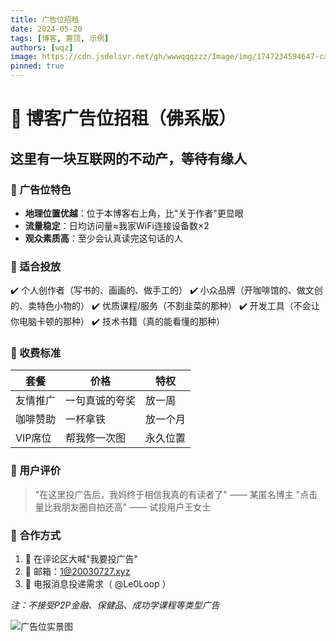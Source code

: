 ```yaml
---
title: 广告位招租
date: 2024-05-20
tags: [博客, 置顶, 示例]
authors: [wqz]
image: https://cdn.jsdelivr.net/gh/wwwqqqzzz/Image/img/1747234594647-cad19483c13ae0514fab48cbfac883db.png
pinned: true
---
```


# 📢 博客广告位招租（佛系版）

## 这里有一块互联网的不动产，等待有缘人

### 🌟 广告位特色
- **地理位置优越**：位于本博客右上角，比"关于作者"更显眼
- **流量稳定**：日均访问量≈我家WiFi连接设备数×2
- **观众素质高**：至少会认真读完这句话的人

### 🎯 适合投放
✔️ 个人创作者（写书的、画画的、做手工的）
✔️ 小众品牌（开咖啡馆的、做文创的、卖特色小物的）
✔️ 优质课程/服务（不割韭菜的那种）
✔️ 开发工具（不会让你电脑卡顿的那种）
✔️ 技术书籍（真的能看懂的那种）

### 💸 收费标准
| 套餐 | 价格 | 特权 |
|------|------|------|
| 友情推广 | 一句真诚的夸奖 | 放一周 |
| 咖啡赞助 | 一杯拿铁 | 放一个月 |
| VIP席位 | 帮我修一次图 | 永久位置 |

### 📜 用户评价
> "在这里投广告后，我妈终于相信我真的有读者了" —— 某匿名博主
> "点击量比我朋友圈自拍还高" —— 试投用户王女士

### 📩 合作方式
1. 💬 在评论区大喊"我要投广告"
2. 📧 邮箱：1@20030727.xyz
3. 📱 电报消息投递需求（ @Le0Loop ）

*注：不接受P2P金融、保健品、成功学课程等类型广告*

![广告位实景图](https://cdn.jsdelivr.net/gh/wwwqqqzzz/Image/img/1747238777430-4e96090b41b7e8e95b37726b2d42bf97.png)